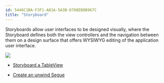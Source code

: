 ```yaml
---
id: 5446C1BA-F3F1-A81A-5A3B-0708EB8B967C
title: "Storyboard"
---
```


Storyboards allow user interfaces to be designed visually, where the
Storyboard defines both the view controllers and the navigation between them on
a design surface that offers WYSIWYG editing of the application user
interface.

 [ ![](Images/BackgroundColour.png)](Images/BackgroundColour.png)

-   [Storyboard a TableView](/Recipes/ios/general/storyboard/storyboard_a_tableview) 


-   [Create an unwind Segue](/Recipes/ios/general/storyboard/unwind_segue)

